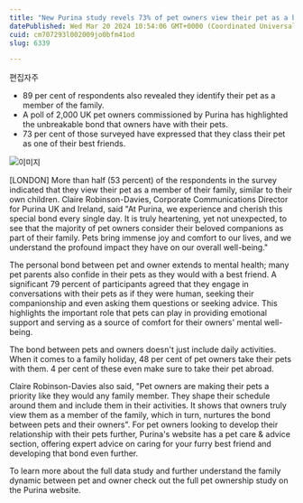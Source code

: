 ```yaml
---
title: "New Purina study revels 73% of pet owners view their pet as a best friend"
datePublished: Wed Mar 20 2024 10:54:06 GMT+0000 (Coordinated Universal Time)
cuid: cm707293l002009jo0bfm41od
slug: 6339

---
```



편집자주

- 89 per cent of respondents also revealed they identify their pet as a member of the family.
- A poll of 2,000 UK pet owners commissioned by Purina has highlighted the unbreakable bond that owners have with their pets.
- 73 per cent of those surveyed have expressed that they class their pet as one of their best friends.

![이미지](https://cdn.hashnode.com/res/hashnode/image/upload/v1739260947758/5f96e413-3b70-4afb-bbc6-f927a0fb00c4.jpeg)

[LONDON] More than half (53 percent) of the respondents in the survey indicated that they view their pet as a member of their family, similar to their own children. Claire Robinson-Davies, Corporate Communications Director for Purina UK and Ireland, said "At Purina, we experience and cherish this special bond every single day. It is truly heartening, yet not unexpected, to see that the majority of pet owners consider their beloved companions as part of their family. Pets bring immense joy and comfort to our lives, and we understand the profound impact they have on our overall well-being."

The personal bond between pet and owner extends to mental health; many pet parents also confide in their pets as they would with a best friend. A significant 79 percent of participants agreed that they engage in conversations with their pets as if they were human, seeking their companionship and even asking them questions or seeking advice. This highlights the important role that pets can play in providing emotional support and serving as a source of comfort for their owners' mental well-being.

The bond between pets and owners doesn't just include daily activities. When it comes to a family holiday, 48 per cent of pet owners take their pets with them. 4 per cent of these even make sure to take their pet abroad.

Claire Robinson-Davies also said, "Pet owners are making their pets a priority like they would any family member. They shape their schedule around them and include them in their activities. It shows that owners truly view them as a member of the family, which in turn, nurtures the bond between pets and their owners". For pet owners looking to develop their relationship with their pets further, Purina's website has a pet care & advice section, offering expert advice on caring for your furry best friend and developing that bond even further.

To learn more about the full data study and further understand the family dynamic between pet and owner check out the full pet ownership study on the Purina website.